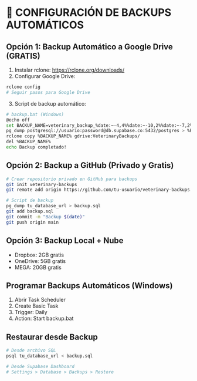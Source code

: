 # 🔐 CONFIGURACIÓN DE BACKUPS AUTOMÁTICOS

## Opción 1: Backup Automático a Google Drive (GRATIS)
1. Instalar rclone: https://rclone.org/downloads/
2. Configurar Google Drive:
```bash
rclone config
# Seguir pasos para Google Drive
```

3. Script de backup automático:
```bash
# backup.bat (Windows)
@echo off
set BACKUP_NAME=veterinary_backup_%date:~-4,4%%date:~-10,2%%date:~-7,2%_%time:~0,2%%time:~3,2%.sql
pg_dump postgresql://usuario:password@db.supabase.co:5432/postgres > %BACKUP_NAME%
rclone copy %BACKUP_NAME% gdrive:VeterinaryBackups/
del %BACKUP_NAME%
echo Backup completado!
```

## Opción 2: Backup a GitHub (Privado y Gratis)
```bash
# Crear repositorio privado en GitHub para backups
git init veterinary-backups
git remote add origin https://github.com/tu-usuario/veterinary-backups.git

# Script de backup
pg_dump tu_database_url > backup.sql
git add backup.sql
git commit -m "Backup $(date)"
git push origin main
```

## Opción 3: Backup Local + Nube
- Dropbox: 2GB gratis
- OneDrive: 5GB gratis
- MEGA: 20GB gratis

## Programar Backups Automáticos (Windows)
1. Abrir Task Scheduler
2. Create Basic Task
3. Trigger: Daily
4. Action: Start backup.bat

## Restaurar desde Backup
```bash
# Desde archivo SQL
psql tu_database_url < backup.sql

# Desde Supabase Dashboard
# Settings > Database > Backups > Restore
```